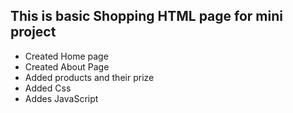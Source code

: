 ## This is basic Shopping HTML page for mini project

  - Created Home page
  - Created About Page
  - Added products and their prize
  - Added Css
  - Addes JavaScript
  

